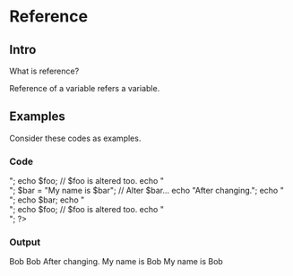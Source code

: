 # Reference 
## Intro
What is reference?

Reference of a variable refers a variable.

## Examples
Consider these codes as examples.

### Code
<?php
$foo = 'Bob';              // Assign the value 'Bob' to $foo
$bar = &$foo;              // Reference $foo via $bar.

echo $bar;
echo "<br>";
echo $foo;                 // $foo is altered too.
echo "<br>";

$bar = "My name is $bar";  // Alter $bar...
echo "After changing.";
echo "<br>";

echo $bar;
echo "<br>";
echo $foo;                 // $foo is altered too.
echo "<br>";
?>

### Output
Bob
Bob
After changing.
My name is Bob
My name is Bob
